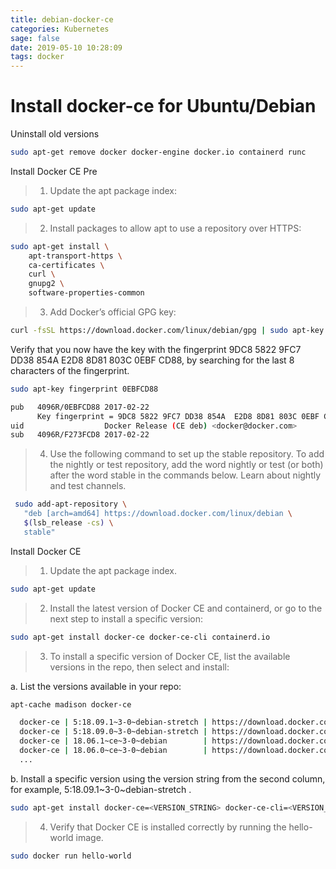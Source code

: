 ```yaml
---
title: debian-docker-ce
categories: Kubernetes
sage: false
date: 2019-05-10 10:28:09
tags: docker
---
```


<amp-auto-ads type="adsense" data-ad-client="ca-pub-5216394795966395"></amp-auto-ads>

# Install docker-ce for Ubuntu/Debian

Uninstall old versions

```bash
sudo apt-get remove docker docker-engine docker.io containerd runc
```
<!-- more -->

Install Docker CE Pre

>1. Update the apt package index:

```bash
sudo apt-get update
```

>2. Install packages to allow apt to use a repository over HTTPS:

```bash
sudo apt-get install \
    apt-transport-https \
    ca-certificates \
    curl \
    gnupg2 \
    software-properties-common
```

>3. Add Docker’s official GPG key:

```bash
curl -fsSL https://download.docker.com/linux/debian/gpg | sudo apt-key add -
```

Verify that you now have the key with the fingerprint 9DC8 5822 9FC7 DD38 854A E2D8 8D81 803C 0EBF CD88, by searching for the last 8 characters of the fingerprint.

```bash
sudo apt-key fingerprint 0EBFCD88

pub   4096R/0EBFCD88 2017-02-22
      Key fingerprint = 9DC8 5822 9FC7 DD38 854A  E2D8 8D81 803C 0EBF CD88
uid                  Docker Release (CE deb) <docker@docker.com>
sub   4096R/F273FCD8 2017-02-22
```

>4. Use the following command to set up the stable repository. To add the nightly or test repository, add the word nightly or test (or both) after the word stable in the commands below. Learn about nightly and test channels.

```bash
 sudo add-apt-repository \
   "deb [arch=amd64] https://download.docker.com/linux/debian \
   $(lsb_release -cs) \
   stable"
```

Install Docker CE

>1. Update the apt package index.

```bash
sudo apt-get update
```

>2. Install the latest version of Docker CE and containerd, or go to the next step to install a specific version:

```bash
sudo apt-get install docker-ce docker-ce-cli containerd.io
```

>3. To install a specific version of Docker CE, list the available versions in the repo, then select and install:

a. List the versions available in your repo:

```bash
apt-cache madison docker-ce

  docker-ce | 5:18.09.1~3-0~debian-stretch | https://download.docker.com/linux/debian stretch/stable amd64 Packages
  docker-ce | 5:18.09.0~3-0~debian-stretch | https://download.docker.com/linux/debian stretch/stable amd64 Packages
  docker-ce | 18.06.1~ce~3-0~debian        | https://download.docker.com/linux/debian stretch/stable amd64 Packages
  docker-ce | 18.06.0~ce~3-0~debian        | https://download.docker.com/linux/debian stretch/stable amd64 Packages
  ...
```

b. Install a specific version using the version string from the second column, for example, 5:18.09.1~3-0~debian-stretch .

```bash
sudo apt-get install docker-ce=<VERSION_STRING> docker-ce-cli=<VERSION_STRING> containerd.io
```

>4. Verify that Docker CE is installed correctly by running the hello-world image.

```bash
sudo docker run hello-world
```